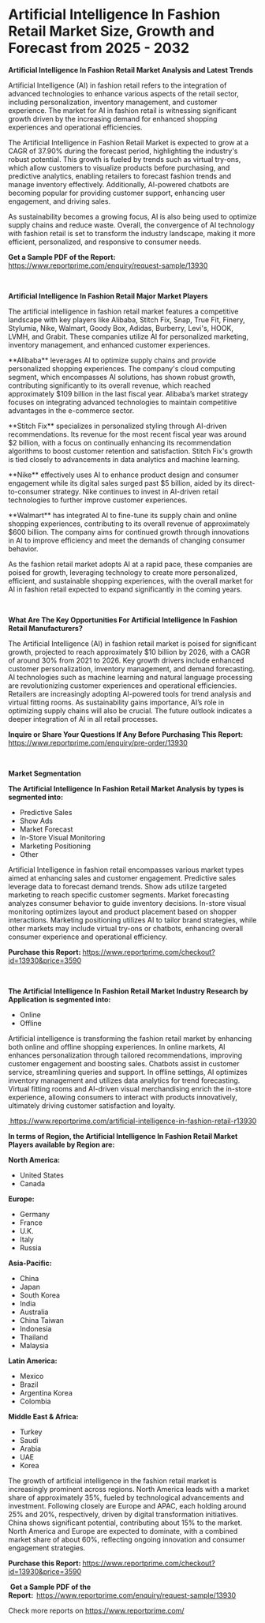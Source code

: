 <p><h1>Artificial Intelligence In Fashion Retail Market Size, Growth and Forecast from 2025 - 2032</h1></p><p><strong>Artificial Intelligence In Fashion Retail Market Analysis and Latest Trends</strong></p>
<p><p>Artificial Intelligence (AI) in fashion retail refers to the integration of advanced technologies to enhance various aspects of the retail sector, including personalization, inventory management, and customer experience. The market for AI in fashion retail is witnessing significant growth driven by the increasing demand for enhanced shopping experiences and operational efficiencies. </p><p>The Artificial Intelligence in Fashion Retail Market is expected to grow at a CAGR of 37.90% during the forecast period, highlighting the industry's robust potential. This growth is fueled by trends such as virtual try-ons, which allow customers to visualize products before purchasing, and predictive analytics, enabling retailers to forecast fashion trends and manage inventory effectively. Additionally, AI-powered chatbots are becoming popular for providing customer support, enhancing user engagement, and driving sales. </p><p>As sustainability becomes a growing focus, AI is also being used to optimize supply chains and reduce waste. Overall, the convergence of AI technology with fashion retail is set to transform the industry landscape, making it more efficient, personalized, and responsive to consumer needs.</p></p>
<p><strong>Get a Sample PDF of the Report:&nbsp;</strong> <a href="https://www.reportprime.com/enquiry/request-sample/13930?utm_campaign=3447&utm_medium=2&utm_source=Github&utm_content=ia&utm_term=20032025&utm_id=artificial-intelligence-in-fashion-retail">https://www.reportprime.com/enquiry/request-sample/13930</a></p>
<p>&nbsp;</p>
<p><strong>Artificial Intelligence In Fashion Retail Major Market Players</strong></p>
<p><p>The artificial intelligence in fashion retail market features a competitive landscape with key players like Alibaba, Stitch Fix, Snap, True Fit, Finery, Stylumia, Nike, Walmart, Goody Box, Adidas, Burberry, Levi's, HOOK, LVMH, and Grabit. These companies utilize AI for personalized marketing, inventory management, and enhanced customer experiences.</p><p>**Alibaba** leverages AI to optimize supply chains and provide personalized shopping experiences. The company's cloud computing segment, which encompasses AI solutions, has shown robust growth, contributing significantly to its overall revenue, which reached approximately $109 billion in the last fiscal year. Alibaba’s market strategy focuses on integrating advanced technologies to maintain competitive advantages in the e-commerce sector.</p><p>**Stitch Fix** specializes in personalized styling through AI-driven recommendations. Its revenue for the most recent fiscal year was around $2 billion, with a focus on continually enhancing its recommendation algorithms to boost customer retention and satisfaction. Stitch Fix's growth is tied closely to advancements in data analytics and machine learning.</p><p>**Nike** effectively uses AI to enhance product design and consumer engagement while its digital sales surged past $5 billion, aided by its direct-to-consumer strategy. Nike continues to invest in AI-driven retail technologies to further improve customer experiences.</p><p>**Walmart** has integrated AI to fine-tune its supply chain and online shopping experiences, contributing to its overall revenue of approximately $600 billion. The company aims for continued growth through innovations in AI to improve efficiency and meet the demands of changing consumer behavior.</p><p>As the fashion retail market adopts AI at a rapid pace, these companies are poised for growth, leveraging technology to create more personalized, efficient, and sustainable shopping experiences, with the overall market for AI in fashion retail expected to expand significantly in the coming years.</p></p>
<p>&nbsp;</p>
<p><strong>What Are The Key Opportunities For Artificial Intelligence In Fashion Retail Manufacturers?</strong></p>
<p><p>The Artificial Intelligence (AI) in fashion retail market is poised for significant growth, projected to reach approximately $10 billion by 2026, with a CAGR of around 30% from 2021 to 2026. Key growth drivers include enhanced customer personalization, inventory management, and demand forecasting. AI technologies such as machine learning and natural language processing are revolutionizing customer experiences and operational efficiencies. Retailers are increasingly adopting AI-powered tools for trend analysis and virtual fitting rooms. As sustainability gains importance, AI’s role in optimizing supply chains will also be crucial. The future outlook indicates a deeper integration of AI in all retail processes.</p></p>
<p><strong>Inquire or Share Your Questions If Any Before Purchasing This Report:</strong> <a href="https://www.reportprime.com/enquiry/pre-order/13930?utm_campaign=3447&utm_medium=2&utm_source=Github&utm_content=ia&utm_term=20032025&utm_id=artificial-intelligence-in-fashion-retail">https://www.reportprime.com/enquiry/pre-order/13930</a></p>
<p>&nbsp;</p>
<p><strong>Market Segmentation</strong></p>
<p><strong>The Artificial Intelligence In Fashion Retail Market Analysis by types is segmented into:</strong></p>
<p><ul><li>Predictive Sales</li><li>Show Ads</li><li>Market Forecast</li><li>In-Store Visual Monitoring</li><li>Marketing Positioning</li><li>Other</li></ul></p>
<p><p>Artificial Intelligence in fashion retail encompasses various market types aimed at enhancing sales and customer engagement. Predictive sales leverage data to forecast demand trends. Show ads utilize targeted marketing to reach specific customer segments. Market forecasting analyzes consumer behavior to guide inventory decisions. In-store visual monitoring optimizes layout and product placement based on shopper interactions. Marketing positioning utilizes AI to tailor brand strategies, while other markets may include virtual try-ons or chatbots, enhancing overall consumer experience and operational efficiency.</p></p>
<p><strong>Purchase this Report:&nbsp;</strong><a href="https://www.reportprime.com/checkout?id=13930&price=3590&utm_campaign=3447&utm_medium=2&utm_source=Github&utm_content=ia&utm_term=20032025&utm_id=artificial-intelligence-in-fashion-retail">https://www.reportprime.com/checkout?id=13930&price=3590</a></p>
<p>&nbsp;</p>
<p><strong>The Artificial Intelligence In Fashion Retail Market Industry Research by Application is segmented into:</strong></p>
<p><ul><li>Online</li><li>Offline</li></ul></p>
<p><p>Artificial intelligence is transforming the fashion retail market by enhancing both online and offline shopping experiences. In online markets, AI enhances personalization through tailored recommendations, improving customer engagement and boosting sales. Chatbots assist in customer service, streamlining queries and support. In offline settings, AI optimizes inventory management and utilizes data analytics for trend forecasting. Virtual fitting rooms and AI-driven visual merchandising enrich the in-store experience, allowing consumers to interact with products innovatively, ultimately driving customer satisfaction and loyalty.</p></p>
<p><a href="https://www.reportprime.com/artificial-intelligence-in-fashion-retail-r13930?utm_campaign=3447&utm_medium=2&utm_source=Github&utm_content=ia&utm_term=20032025&utm_id=artificial-intelligence-in-fashion-retail">&nbsp;https://www.reportprime.com/artificial-intelligence-in-fashion-retail-r13930</a></p>
<p><strong>In terms of Region, the Artificial Intelligence In Fashion Retail Market Players available by Region are:</strong></p>
<p>
    <p> <strong> North America: </strong>
        <ul>
            <li>United States</li>
            <li>Canada</li>
        </ul>
        </p> 
    <p> <strong> Europe: </strong>
        <ul>
            <li>Germany</li>
            <li>France</li>
            <li>U.K.</li>
            <li>Italy</li>
            <li>Russia</li>
        </ul>
        </p> 
    <p> <strong> Asia-Pacific: </strong>
        <ul>
            <li>China</li>
            <li>Japan</li>
            <li>South Korea</li>
            <li>India</li>
            <li>Australia</li>
            <li>China Taiwan</li>
            <li>Indonesia</li>
            <li>Thailand</li>
            <li>Malaysia</li>
        </ul>
        </p> 
    <p> <strong> Latin America: </strong>
        <ul>
            <li>Mexico</li>
            <li>Brazil</li>
            <li>Argentina Korea</li>
            <li>Colombia</li>
        </ul>
        </p> 
    <p> <strong> Middle East & Africa: </strong>
        <ul>
            <li>Turkey</li>
            <li>Saudi</li>
            <li>Arabia</li>
            <li>UAE</li>
            <li>Korea</li>
        </ul>
    </p>
    </p>
<p><p>The growth of artificial intelligence in the fashion retail market is increasingly prominent across regions. North America leads with a market share of approximately 35%, fueled by technological advancements and investment. Following closely are Europe and APAC, each holding around 25% and 20%, respectively, driven by digital transformation initiatives. China shows significant potential, contributing about 15% to the market. North America and Europe are expected to dominate, with a combined market share of about 60%, reflecting ongoing innovation and consumer engagement strategies.</p></p>
<p><strong>Purchase this Report: </strong><a href="https://www.reportprime.com/checkout?id=13930&price=3590&utm_campaign=3447&utm_medium=2&utm_source=Github&utm_content=ia&utm_term=20032025&utm_id=artificial-intelligence-in-fashion-retail">https://www.reportprime.com/checkout?id=13930&price=3590</a></p>
<p>&nbsp;<strong>Get a Sample PDF of the Report:&nbsp;&nbsp;</strong><a href="https://www.reportprime.com/enquiry/request-sample/13930?utm_campaign=3447&utm_medium=2&utm_source=Github&utm_content=ia&utm_term=20032025&utm_id=artificial-intelligence-in-fashion-retail">https://www.reportprime.com/enquiry/request-sample/13930</a></p>
<p><strong></strong></p>
<p>Check more reports on <a href="https://www.reportprime.com/?utm_campaign=3447&utm_medium=2&utm_source=Github&utm_content=ia&utm_term=20032025&utm_id=artificial-intelligence-in-fashion-retail">https://www.reportprime.com/</a></p>